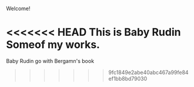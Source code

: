 Welcome! 

<<<<<<< HEAD
This is Baby Rudin Someof my works.
=======
Baby Rudin go with Bergamn's book
>>>>>>> 9fc1849e2abe40abc467a99fe84ef1bb8bd79030
